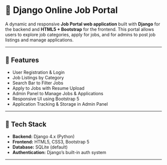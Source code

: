 # 💼 Django Online Job Portal

A dynamic and responsive **Job Portal web application** built with **Django** for the backend and **HTML5 + Bootstrap** for the frontend. This portal allows users to explore job categories, apply for jobs, and for admins to post job listings and manage applications.

---

## 🌟 Features

- User Registration & Login
- Job Listings by Category
- Search Bar to Filter Jobs
- Apply to Jobs with Resume Upload
- Admin Panel to Manage Jobs & Applications
- Responsive UI using Bootstrap 5
- Application Tracking & Storage in Admin Panel

---

## 🧰 Tech Stack

- **Backend:** Django 4.x (Python)
- **Frontend:** HTML5, CSS3, Bootstrap 5
- **Database:** SQLite (default) 
- **Authentication:** Django’s built-in auth system

---



